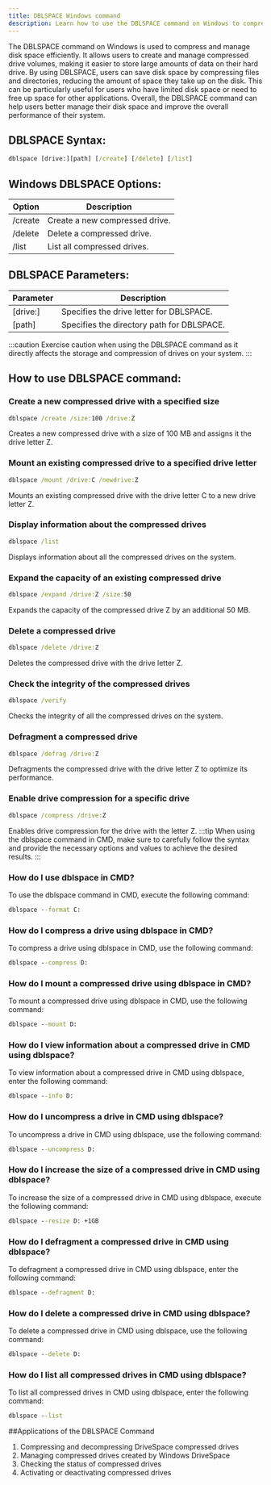 ```yaml
---
title: DBLSPACE Windows command
description: Learn how to use the DBLSPACE command on Windows to compress and manage disk space efficiently.
---
```


The DBLSPACE command on Windows is used to compress and manage disk space efficiently. It allows users to create and manage compressed drive volumes, making it easier to store large amounts of data on their hard drive. By using DBLSPACE, users can save disk space by compressing files and directories, reducing the amount of space they take up on the disk. This can be particularly useful for users who have limited disk space or need to free up space for other applications. Overall, the DBLSPACE command can help users better manage their disk space and improve the overall performance of their system.
## DBLSPACE Syntax:
```cmd
dblspace [drive:][path] [/create] [/delete] [/list]
```

## Windows DBLSPACE Options:
| Option    | Description                      |
|-----------|----------------------------------|
| /create   | Create a new compressed drive.   |
| /delete   | Delete a compressed drive.       |
| /list     | List all compressed drives.      |

## DBLSPACE Parameters:
| Parameter  | Description                            |
|------------|----------------------------------------|
| [drive:]   | Specifies the drive letter for DBLSPACE.|
| [path]     | Specifies the directory path for DBLSPACE.|

:::caution
Exercise caution when using the DBLSPACE command as it directly affects the storage and compression of drives on your system.
:::
## How to use DBLSPACE command:
### Create a new compressed drive with a specified size
```cmd
dblspace /create /size:100 /drive:Z
```
Creates a new compressed drive with a size of 100 MB and assigns it the drive letter Z.

### Mount an existing compressed drive to a specified drive letter
```cmd
dblspace /mount /drive:C /newdrive:Z
```
Mounts an existing compressed drive with the drive letter C to a new drive letter Z.

### Display information about the compressed drives
```cmd
dblspace /list
```
Displays information about all the compressed drives on the system.

### Expand the capacity of an existing compressed drive
```cmd
dblspace /expand /drive:Z /size:50
```
Expands the capacity of the compressed drive Z by an additional 50 MB.

### Delete a compressed drive
```cmd
dblspace /delete /drive:Z
```
Deletes the compressed drive with the drive letter Z.

### Check the integrity of the compressed drives
```cmd
dblspace /verify
```
Checks the integrity of all the compressed drives on the system.

### Defragment a compressed drive
```cmd
dblspace /defrag /drive:Z
```
Defragments the compressed drive with the drive letter Z to optimize its performance.

### Enable drive compression for a specific drive
```cmd
dblspace /compress /drive:Z
```
Enables drive compression for the drive with the letter Z.
:::tip
When using the dblspace command in CMD, make sure to carefully follow the syntax and provide the necessary options and values to achieve the desired results.
:::

### How do I use dblspace in CMD?
To use the dblspace command in CMD, execute the following command:
```cmd
dblspace --format C:
```

### How do I compress a drive using dblspace in CMD?
To compress a drive using dblspace in CMD, use the following command:
```cmd
dblspace --compress D:
```

### How do I mount a compressed drive using dblspace in CMD?
To mount a compressed drive using dblspace in CMD, use the following command:
```cmd
dblspace --mount D:
```

### How do I view information about a compressed drive in CMD using dblspace?
To view information about a compressed drive in CMD using dblspace, enter the following command:
```cmd
dblspace --info D:
```

### How do I uncompress a drive in CMD using dblspace?
To uncompress a drive in CMD using dblspace, use the following command:
```cmd
dblspace --uncompress D:
```

### How do I increase the size of a compressed drive in CMD using dblspace?
To increase the size of a compressed drive in CMD using dblspace, execute the following command:
```cmd
dblspace --resize D: +1GB
```

### How do I defragment a compressed drive in CMD using dblspace?
To defragment a compressed drive in CMD using dblspace, enter the following command:
```cmd
dblspace --defragment D:
```

### How do I delete a compressed drive in CMD using dblspace?
To delete a compressed drive in CMD using dblspace, use the following command:
```cmd
dblspace --delete D:
```

### How do I list all compressed drives in CMD using dblspace?
To list all compressed drives in CMD using dblspace, enter the following command:
```cmd
dblspace --list
```

##Applications of the DBLSPACE Command

1. Compressing and decompressing DriveSpace compressed drives
2. Managing compressed drives created by Windows DriveSpace
3. Checking the status of compressed drives
4. Activating or deactivating compressed drives
